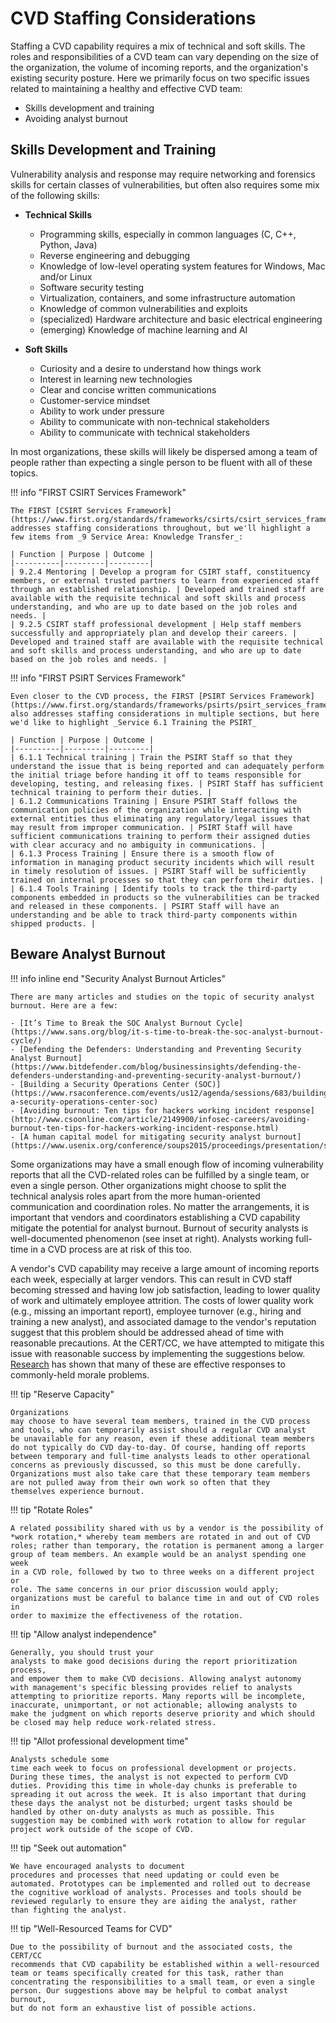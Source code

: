 # CVD Staffing Considerations

Staffing a CVD capability requires a mix of technical and soft skills.
The roles and responsibilities of a CVD team can vary depending on the
size of the organization, the volume of incoming reports, and the
organization's existing security posture.
Here we primarily focus on two specific issues related to maintaining a
healthy and effective CVD team:

- Skills development and training
- Avoiding analyst burnout

## Skills Development and Training

Vulnerability analysis and response may require networking and forensics
skills for certain classes of vulnerabilities, but often also requires
some mix of the following skills:

<div class="grid cards" markdown>

- **Technical Skills**

    - Programming skills, especially in common languages (C, C++, Python, Java)
    - Reverse engineering and debugging
    - Knowledge of low-level operating system features for Windows, Mac and/or Linux
    - Software security testing
    - Virtualization, containers, and some infrastructure automation
    - Knowledge of common vulnerabilities and exploits
    - (specialized) Hardware architecture and basic electrical engineering
    - (emerging) Knowledge of machine learning and AI

- **Soft Skills**
 
    - Curiosity and a desire to understand how things work
    - Interest in learning new technologies
    - Clear and concise written communications
    - Customer-service mindset
    - Ability to work under pressure
    - Ability to communicate with non-technical stakeholders
    - Ability to communicate with technical stakeholders
    
</div>

In most organizations, these skills will likely be dispersed among a
team of people rather than expecting a single person to be fluent with
all of these topics.

!!! info "FIRST CSIRT Services Framework"

    The FIRST [CSIRT Services Framework](https://www.first.org/standards/frameworks/csirts/csirt_services_framework_v2.1)
    addresses staffing considerations throughout, but we'll highlight a few items from _9 Service Area: Knowledge Transfer_:

    | Function | Purpose | Outcome |
    |----------|---------|---------|
    | 9.2.4 Mentoring | Develop a program for CSIRT staff, constituency members, or external trusted partners to learn from experienced staff through an established relationship. | Developed and trained staff are available with the requisite technical and soft skills and process understanding, and who are up to date based on the job roles and needs. |
    | 9.2.5 CSIRT staff professional development | Help staff members successfully and appropriately plan and develop their careers. | Developed and trained staff are available with the requisite technical and soft skills and process understanding, and who are up to date based on the job roles and needs. |


!!! info "FIRST PSIRT Services Framework"

    Even closer to the CVD process, the FIRST [PSIRT Services Framework](https://www.first.org/standards/frameworks/psirts/psirt_services_framework_v1.1)
    also addresses staffing considerations in multiple sections, but here we'd like to highlight _Service 6.1 Training the PSIRT_
  
    | Function | Purpose | Outcome |
    |----------|---------|---------|
    | 6.1.1 Technical training | Train the PSIRT Staff so that they understand the issue that is being reported and can adequately perform the initial triage before handing it off to teams responsible for developing, testing, and releasing fixes. | PSIRT Staff has sufficient technical training to perform their duties. |
    | 6.1.2 Communications Training | Ensure PSIRT Staff follows the communication policies of the organization while interacting with external entities thus eliminating any regulatory/legal issues that may result from improper communication. | PSIRT Staff will have sufficient communications training to perform their assigned duties with clear accuracy and no ambiguity in communications. |
    | 6.1.3 Process Training | Ensure there is a smooth flow of information in managing product security incidents which will result in timely resolution of issues. | PSIRT Staff will be sufficiently trained on internal processes so that they can perform their duties. |
    | 6.1.4 Tools Training | Identify tools to track the third-party components embedded in products so the vulnerabilities can be tracked and released in these components. | PSIRT Staff will have an understanding and be able to track third-party components within shipped products. |


## Beware Analyst Burnout

!!! info inline end "Security Analyst Burnout Articles"

    There are many articles and studies on the topic of security analyst burnout. Here are a few:

    - [It’s Time to Break the SOC Analyst Burnout Cycle](https://www.sans.org/blog/it-s-time-to-break-the-soc-analyst-burnout-cycle/)
    - [Defending the Defenders: Understanding and Preventing Security Analyst Burnout](https://www.bitdefender.com/blog/businessinsights/defending-the-defenders-understanding-and-preventing-security-analyst-burnout/)
    - [Building a Security Operations Center (SOC)](https://www.rsaconference.com/events/us12/agenda/sessions/683/building-a-security-operations-center-soc)
    - [Avoiding burnout: Ten tips for hackers working incident response](http://www.csoonline.com/article/2149900/infosec-careers/avoiding-burnout-ten-tips-for-hackers-working-incident-response.html)
    - [A human capital model for mitigating security analyst burnout](https://www.usenix.org/conference/soups2015/proceedings/presentation/sundaramurthy)

Some organizations may have a small enough flow of incoming
vulnerability reports that all the CVD-related roles can be fulfilled by
a single team, or even a single person. Other organizations might choose
to split the technical analysis roles apart from the more human-oriented
communication and coordination roles. No matter the arrangements, it is
important that vendors and coordinators establishing a CVD capability
mitigate the potential for analyst burnout. Burnout of security analysts
is well-documented phenomenon (see inset at right). Analysts working full-time in a
CVD process are at risk of this too. 

A vendor's CVD capability may
receive a large amount of incoming reports each week, especially at
larger vendors. This can result in CVD staff becoming stressed and
having low job satisfaction, leading to lower quality of work and
ultimately employee attrition. The costs of lower quality work (e.g.,
missing an important report), employee turnover (e.g., hiring and
training a new analyst), and associated damage to the vendor's
reputation suggest that this problem should be addressed ahead of time
with reasonable precautions.
At the CERT/CC, we have attempted to
mitigate this issue with reasonable success by implementing the
suggestions below.
[Research](https://www.usenix.org/conference/soups2015/proceedings/presentation/sundaramurthy) has shown that many of 
these are effective responses to commonly-held morale problems.

<div class="grid cards" markdown>

!!! tip "Reserve Capacity"

    Organizations
    may choose to have several team members, trained in the CVD process
    and tools, who can temporarily assist should a regular CVD analyst
    be unavailable for any reason, even if these additional team members
    do not typically do CVD day-to-day. Of course, handing off reports
    between temporary and full-time analysts leads to other operational
    concerns as previously discussed, so this must be done carefully.
    Organizations must also take care that these temporary team members
    are not pulled away from their own work so often that they
    themselves experience burnout.

!!! tip "Rotate Roles"

    A related possibility shared with us by a vendor is the possibility of
    *work rotation,* whereby team members are rotated in and out of CVD
    roles; rather than temporary, the rotation is permanent among a larger
    group of team members. An example would be an analyst spending one week
    in a CVD role, followed by two to three weeks on a different project or
    role. The same concerns in our prior discussion would apply;
    organizations must be careful to balance time in and out of CVD roles in
    order to maximize the effectiveness of the rotation.

!!! tip "Allow analyst independence"

    Generally, you should trust your
    analysts to make good decisions during the report prioritization process,
    and empower them to make CVD decisions. Allowing analyst autonomy
    with management's specific blessing provides relief to analysts
    attempting to prioritize reports. Many reports will be incomplete,
    inaccurate, unimportant, or not actionable; allowing analysts to
    make the judgment on which reports deserve priority and which should
    be closed may help reduce work-related stress.

!!! tip "Allot professional development time"
    
    Analysts schedule some
    time each week to focus on professional development or projects.
    During these times, the analyst is not expected to perform CVD
    duties. Providing this time in whole-day chunks is preferable to
    spreading it out across the week. It is also important that during
    these days the analyst not be disturbed; urgent tasks should be
    handled by other on-duty analysts as much as possible. This
    suggestion may be combined with work rotation to allow for regular
    project work outside of the scope of CVD.

!!! tip "Seek out automation"
    
    We have encouraged analysts to document
    procedures and processes that need updating or could even be
    automated. Prototypes can be implemented and rolled out to decrease
    the cognitive workload of analysts. Processes and tools should be
    reviewed regularly to ensure they are aiding the analyst, rather
    than fighting the analyst.


!!! tip "Well-Resourced Teams for CVD"

    Due to the possibility of burnout and the associated costs, the CERT/CC
    recommends that CVD capability be established within a well-resourced
    team or teams specifically created for this task, rather than
    concentrating the responsibilities to a small team, or even a single
    person. Our suggestions above may be helpful to combat analyst burnout,
    but do not form an exhaustive list of possible actions.

</div>

